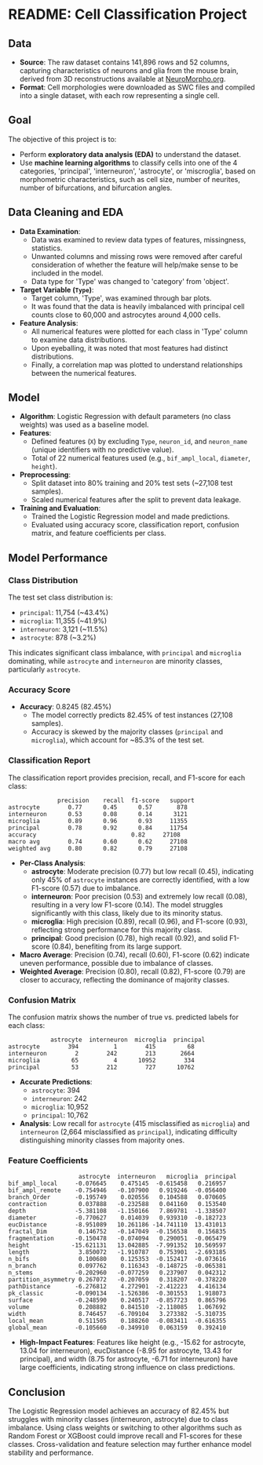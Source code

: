 # README: Cell Classification Project

## Data
- **Source**: The raw dataset contains 141,896 rows and 52 columns, capturing characteristics of neurons and glia from the mouse brain, derived from 3D reconstructions available at [NeuroMorpho.org](https://neuromorpho.org).
- **Format**: Cell morphologies were downloaded as SWC files and compiled into a single dataset, with each row representing a single cell.

## Goal
The objective of this project is to:
- Perform **exploratory data analysis (EDA)** to understand the dataset.
- Use **machine learning algorithms** to classify cells into one of the 4 categories, 'principal', 'interneuron', 'astrocyte', or 'miscroglia', based on morphometric characteristics, such as cell size, number of neurites, number of bifurcations, and bifurcation angles.

## Data Cleaning and EDA
- **Data Examination**:
  - Data was examined to review data types of features, missingness, statistics.
  - Unwanted columns and missing rows were removed after careful consideration of whether the feature will help/make sense to be included in the model.
  - Data type for 'Type' was changed to 'category' from 'object'.
- **Target Variable (`Type`)**:
  - Target column, 'Type', was examined through bar plots.
  - It was found that the data is heavily imbalanced with principal cell counts close to 60,000 and astrocytes around 4,000 cells.
- **Feature Analysis**:
  - All numerical features were plotted for each class in 'Type' column to examine data distributions.
  - Upon eyeballing, it was noted that most features had distinct distributions.
  - Finally, a correlation map was plotted to understand relationships between the numerical features.

## Model
- **Algorithm**: Logistic Regression with default parameters (no class weights) was used as a baseline model.
- **Features**:
  - Defined features (`X`) by excluding `Type`, `neuron_id`, and `neuron_name` (unique identifiers with no predictive value).
  - Total of 22 numerical features used (e.g., `bif_ampl_local`, `diameter`, `height`).
- **Preprocessing**:
  - Split dataset into 80% training and 20% test sets (~27,108 test samples).
  - Scaled numerical features after the split to prevent data leakage.
- **Training and Evaluation**:
  - Trained the Logistic Regression model and made predictions.
  - Evaluated using accuracy score, classification report, confusion matrix, and feature coefficients per class.

## Model Performance

### Class Distribution
The test set class distribution is:
- `principal`: 11,754 (~43.4%)
- `microglia`: 11,355 (~41.9%)
- `interneuron`: 3,121 (~11.5%)
- `astrocyte`: 878 (~3.2%)

This indicates significant class imbalance, with `principal` and `microglia` dominating, while `astrocyte` and `interneuron` are minority classes, particularly `astrocyte`.

### Accuracy Score
- **Accuracy**: 0.8245 (82.45%)
  - The model correctly predicts 82.45% of test instances (27,108 samples).
  - Accuracy is skewed by the majority classes (`principal` and `microglia`), which account for ~85.3% of the test set.

### Classification Report
The classification report provides precision, recall, and F1-score for each class:

```plaintext
              precision    recall  f1-score   support
astrocyte        0.77      0.45      0.57       878
interneuron      0.53      0.08      0.14      3121
microglia        0.89      0.96      0.93     11355
principal        0.78      0.92      0.84     11754
accuracy                           0.82     27108
macro avg        0.74      0.60      0.62     27108
weighted avg     0.80      0.82      0.79     27108
```

- **Per-Class Analysis**:
  - **astrocyte**: Moderate precision (0.77) but low recall (0.45), indicating only 45% of `astrocyte` instances are correctly identified, with a low F1-score (0.57) due to imbalance.
  - **interneuron**: Poor precision (0.53) and extremely low recall (0.08), resulting in a very low F1-score (0.14). The model struggles significantly with this class, likely due to its minority status.
  - **microglia**: High precision (0.89), recall (0.96), and F1-score (0.93), reflecting strong performance for this majority class.
  - **principal**: Good precision (0.78), high recall (0.92), and solid F1-score (0.84), benefiting from its large support.
- **Macro Average**: Precision (0.74), recall (0.60), F1-score (0.62) indicate uneven performance, possible due to imbalance of classes.
- **Weighted Average**: Precision (0.80), recall (0.82), F1-score (0.79) are closer to accuracy, reflecting the dominance of majority classes.

### Confusion Matrix
The confusion matrix shows the number of true vs. predicted labels for each class:

```plaintext
            astrocyte  interneuron  microglia  principal
astrocyte        394          1        415         68
interneuron        2        242        213       2664
microglia         65          4      10952        334
principal         53        212        727      10762
```

- **Accurate Predictions**:
  - `astrocyte`: 394
  - `interneuron`: 242
  - `microglia`: 10,952
  - `principal`: 10,762
- **Analysis**: Low recall for `astrocyte` (415 misclassified as `microglia`) and `interneuron` (2,664 misclassified as `principal`), indicating difficulty distinguishing minority classes from majority ones.

### Feature Coefficients

```plaintext
                    astrocyte  interneuron   microglia  principal
bif_ampl_local     -0.076645    0.475145  -0.615458   0.216957
bif_ampl_remote    -0.754946   -0.107900   0.919246  -0.056400
branch_Order       -0.195749    0.020556   0.104588   0.070605
contraction         0.037888   -0.232588   0.041160   0.153540
depth              -5.381108   -1.150166   7.869781  -1.338507
diameter           -0.770627    0.014039   0.939310  -0.182723
eucDistance        -8.951089   10.261186 -14.741110  13.431013
fractal_Dim         0.146752   -0.147049  -0.156538   0.156835
fragmentation      -0.150478   -0.074094   0.290051  -0.065479
height            -15.621131   13.042885  -7.991352  10.569597
length              3.850072   -1.910787   0.753901  -2.693185
n_bifs              0.100680    0.125353  -0.152417  -0.073616
n_branch            0.097762    0.116343  -0.148725  -0.065381
n_stems            -0.202960   -0.077259   0.237907   0.042312
partition_asymmetry 0.267072   -0.207059   0.318207  -0.378220
pathDistance       -6.276812    4.272901  -2.412223   4.416134
pk_classic         -0.090134   -1.526386  -0.301553   1.918073
surface            -0.248590    0.240517  -0.857723   0.865796
volume              0.208882    0.841510  -2.118085   1.067692
width               8.746457   -6.709104   3.273382  -5.310735
local_mean          0.511505    0.188260  -0.083411  -0.616355
global_mean        -0.105660   -0.349910   0.063159   0.392410
```

- **High-Impact Features**: Features like height (e.g., -15.62 for astrocyte, 13.04 for interneuron), eucDistance (-8.95 for astrocyte, 13.43 for principal), and width (8.75 for astrocyte, -6.71 for interneuron) have large coefficients, indicating strong influence on class predictions.

## Conclusion
The Logistic Regression model achieves an accuracy of 82.45% but struggles with minority classes (interneuron, astrocyte) due to class imbalance. Using class weights or switching to other algorithms such as Random Forest or XGBoost could improve recall and F1-scores for these classes. Cross-validation and feature selection may further enhance model stability and performance.
